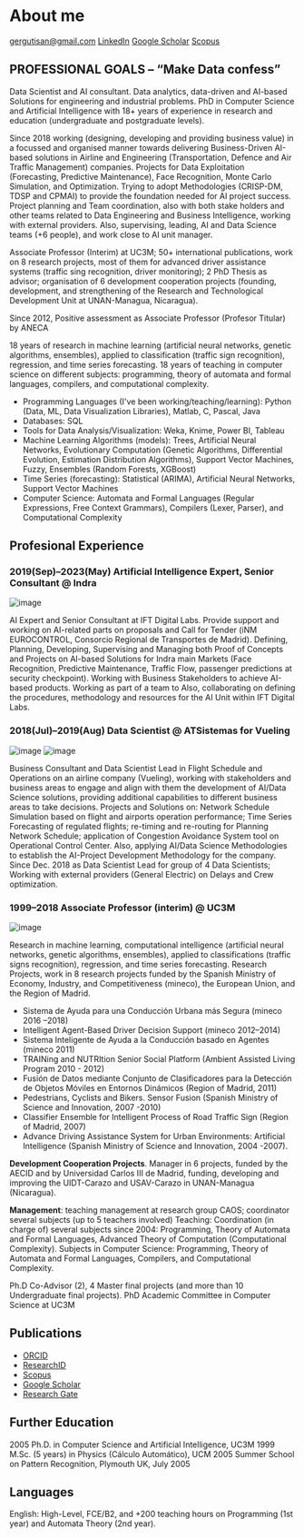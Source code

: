 # About me 

[gergutisan@gmail.com]()
[LinkedIn](http://www.linkedin.com/in/german-gutierrez-3306167)
[Google Scholar](https://scholar.google.es/citations?user=cCKt_joAAAAJ&hl=en)
[Scopus](https://www.scopus.com/authid/detail.uri?authorId=7102326496)

<!--
**gergutisan/gergutisan** is a ✨ _special_ ✨ repository because its `README.md` (this file) appears on your GitHub profile.
Here are some ideas to get you started:
- 🔭 I’m currently working on ...
- 🌱 I’m currently learning ...
- 👯 I’m looking to collaborate on ...
- 🤔 I’m looking for help with ...
- 💬 Ask me about ...
- 📫 How to reach me: ...
- 😄 Pronouns: ...
- ⚡ Fun fact: ...
-->

## PROFESSIONAL GOALS – “Make Data confess”

Data Scientist and AI consultant. Data analytics, data-driven and AI-based Solutions for engineering and industrial problems. PhD in Computer Science and Artificial Intelligence with 18+ years of experience in research and education (undergraduate and postgraduate levels).

Since 2018 working (designing, developing and providing business value) in a focussed and organised manner towards delivering Business-Driven AI-based solutions in Airline and Engineering (Transportation, Defence and Air Traffic Management) companies. Projects for Data Exploitation (Forecasting, Predictive Maintenance), Face Recognition, Monte Carlo Simulation, and Optimization. Trying to adopt Methodologies (CRISP-DM, TDSP and CPMAI) to provide the foundation needed for AI project success. Project planning and Team coordination, also with both stake holders and other teams related to Data Engineering and Business Intelligence, working with external providers. Also, supervising, leading, AI and Data Science teams (+6 people), and work close to AI unit manager.   

Associate Professor (Interim) at UC3M; 50+ international publications, work on 8 research projects, most of them for advanced driver assistance systems (traffic sing recognition, driver monitoring); 2 PhD Thesis as advisor; organisation of 6 development cooperation projects (founding, development, and strengthening of the Research and Technological Development Unit at UNAN-Managua, Nicaragua). 

Since 2012, Positive assessment as Associate Professor (Profesor Titular) by ANECA

18 years of research in machine learning (artificial neural networks, genetic algorithms, ensembles), applied to classification (traffic sign recognition), regression, and time series forecasting. 18 years of teaching in computer science on different subjects: programming, theory of automata and formal languages, compilers, and computational complexity.

- Programming Languages (I've been working/teaching/learning): Python (Data, ML, Data Visualization Libraries), Matlab, C, Pascal, Java
- Databases: SQL
- Tools for Data Analysis/Visualization: Weka, Knime, Power BI, Tableau
- Machine Learning Algorithms (models): Trees, Artificial Neural Networks, Evolutionary Computation (Genetic Algorithms, Differential Evolution, Estimation Distribution Algorithms), Support Vector Machines, Fuzzy, Ensembles (Random Forests, XGBoost)
-	Time Series (forecasting): Statistical (ARIMA), Artificial Neural Networks, Support Vector Machines
-	Computer Science:  Automata and Formal Languages (Regular Expressions, Free Context Grammars), Compilers (Lexer, Parser), and Computational Complexity

## Profesional Experience

### 2019(Sep)–2023(May) Artificial Intelligence Expert, Senior Consultant @ Indra
![image](https://github.com/gergutisan/gergutisan/assets/506360/233e95e1-3a3c-4902-bafc-27d95f7115ed)

AI Expert and Senior Consultant at IFT Digital Labs. Provide support and working on AI-related parts on proposals and Call for Tender (iNM EUROCONTROL, Consorcio Regional de Transportes de Madrid). Defining, Planning, Developing, Supervising and Managing both Proof of Concepts and Projects on AI-based Solutions for Indra main Markets (Face Recognition, Predictive Maintenance, Traffic Flow, passenger predictions at security checkpoint). Working with Business Stakeholders to achieve AI-based products.
Working as part of a team to Also, collaborating on defining the procedures, methodology and resources for the AI Unit within IFT Digital Labs.


### 2018(Jul)–2019(Aug) Data Scientist @ ATSistemas for Vueling 
![image](https://github.com/gergutisan/gergutisan/assets/506360/46dc4dc9-4f39-4f4f-b60d-1511e1435e06)
![image](https://github.com/gergutisan/gergutisan/assets/506360/84805fdd-560f-40a5-aae2-dc5e3c243851)

Business Consultant and Data Scientist Lead in Flight Schedule and Operations on an airline company (Vueling), working with stakeholders and business areas to engage and align with them the development of AI/Data Science solutions, providing additional capabilities to different business areas to take decisions. Projects and Solutions on: Network Schedule Simulation based on flight and airports operation performance; Time Series Forecasting of regulated flights; re-timing and re-routing for Planning Network Schedule; application of Congestion Avoidance System tool on Operational Control Center. Also, applying AI/Data Science Methodologies to establish the AI-Project Development Methodology for the company. Since Dec. 2018 as Data Scientist Lead for group of 4 Data Scientists; Working with external providers (General Electric) on Delays and Crew optimization. 


### 1999–2018 Associate Professor (interim) @ UC3M
![image](https://github.com/gergutisan/gergutisan/assets/506360/715f5c4a-9732-4cd7-ba5b-f78bb46a4b72)

Research in machine learning, computational intelligence (artificial neural networks, genetic algorithms, ensembles), applied to classifications (traffic signs recognition), regression, and time series forecasting. 
Research Projects, work in 8 research projects funded by the Spanish Ministry of Economy, Industry, and Competitiveness (mineco), the European Union, and the Region of Madrid. 
- Sistema de Ayuda para una Conducción Urbana más Segura (mineco 2016 –2018)
- Intelligent Agent-Based Driver Decision Support (mineco 2012–2014)
- Sistema Inteligente de Ayuda a la Conducción basado en Agentes (mineco 2011)
- TRAINing and NUTRItion Senior Social Platform (Ambient Assisted Living Program 2010 - 2012) 
- Fusión de Datos mediante Conjunto de Clasificadores para la Detección de Objetos Móviles en Entornos Dinámicos (Region of Madrid, 2011) 
- Pedestrians, Cyclists and Bikers. Sensor Fusion (Spanish Ministry of Science and Innovation, 2007 -2010)
- Classifier Ensemble for Intelligent Process of Road Traffic Sign (Region of Madrid, 2007)
- Advance Driving Assistance System for Urban Environments: Artificial Intelligence (Spanish Ministry of Science and Innovation, 2004 -2007).

**Development Cooperation Projects**. Manager in 6 projects, funded by the AECID and by Universidad Carlos III de Madrid, funding, developing and improving the UIDT-Carazo and USAV-Carazo in UNAN-Managua (Nicaragua).

**Management**: teaching management at research group CAOS; coordinator several subjects (up to 5 teachers involved)
Teaching: Coordination (in charge of) several subjects since 2004: Programming, Theory of Automata and Formal Languages, Advanced Theory of Computation (Computational Complexity). Subjects in Computer Science: Programming, Theory of Automata and Formal Languages, Compilers, and Computational Complexity.

Ph.D Co-Advisor (2), 4 Master final projects (and more than 10 Undergraduate final projects).
PhD Academic Committee in Computer Science at UC3M


## Publications

- [ORCID](https://orcid.org/0000-0003-1467-5423)
- [ResearchID](http://www.researcherid.com/rid/L-1621-2014)
- [Scopus](https://www.scopus.com/authid/detail.uri?authorId=7102326496)
- [Google Scholar](https://scholar.google.es/citations?user=cCKt_joAAAAJ&hl=en)
- [Research Gate](https://www.researchgate.net/profile/German_Gutierrez2/contributions)

## Further Education

2005	Ph.D. in Computer Science and Artificial Intelligence, UC3M
1999	M.Sc. (5 years) in Physics (Cálculo Automático), UCM
2005	Summer School on Pattern Recognition, Plymouth UK, July 2005

## Languages

English: High-Level, FCE/B2, and +200 teaching hours on Programming (1st year) and Automata Theory (2nd year).

